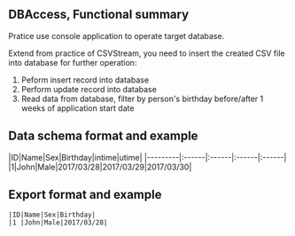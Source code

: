 ## DBAccess, Functional summary
Pratice use console application to operate target database.

Extend from practice of CSVStream, you need  to insert the created CSV file into database for further operation:
1. Peform insert record into database
1. Perform update record into database
1. Read data from database, filter by person's birthday before/after 1 weeks of application start date

## Data schema format and example
|ID|Name|Sex|Birthday|intime|utime|
|---------|:------|:------|:------|:------|
|1|John|Male|2017/03/28|2017/03/29|2017/03/30|

## Export format and example
```
|ID|Name|Sex|Birthday|
|1 |John|Male|2017/03/28|
```